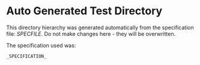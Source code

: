 # Auto Generated Test Directory

This directory hierarchy was generated automatically from the specification file: _SPECFILE_.  Do not make changes here - they will be overwritten.

The specification used was:

```
_SPECIFICATION_
```